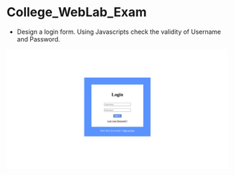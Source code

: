 # College_WebLab_Exam

- Design a login form. Using Javascripts check the validity of Username and Password.

<img src = "Exam.png" alt = "Exam.png">
